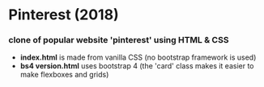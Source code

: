 # Pinterest (2018)

### clone of popular website 'pinterest' using HTML & CSS

- **index.html** is made from vanilla CSS (no bootstrap framework is used)
- **bs4 version.html** uses bootstrap 4 (the 'card' class makes it easier to make flexboxes and grids)
